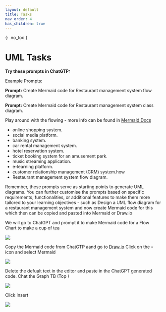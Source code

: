 ```yaml
---
layout: default
title: Tasks
nav_order: 4
has_children: true
---
```


{: .no_toc }

# UML Tasks

**Try these prompts in ChatGTP:**

Example Prompts:

**Prompt:** Create Mermaid code for Restaurant management system flow diagram.

**Prompt:** Create Mermaid code for Restaurant management system class diagram.

Play around with the flowing - more info can be found in [Mermaid Docs](https://mermaid.js.org/intro/)

* online shopping system.
* social media platform.
* banking system.
* car rental management system.
* hotel reservation system.
* ticket booking system for an amusement park.
* music streaming application.
* e-learning platform.
* customer relationship management (CRM) system.how
* Restaurant management system flow diagram.

Remember, these prompts serve as starting points to generate UML diagrams. You can further customise the prompts based on specific requirements, functionalities, or additional features to make them more tailored to your learning objectives - such as Design a UML flow diagram for a restaurant management system and now create Mermaid code for this which then can be copied and pasted into Mermaid or Draw.io


We will go to ChatGPT and prompt it to make Mermaid code for a Flow Chart to make a cup of tea

![](./img/chat_gtp_prompt.png)

Copy the Mermaid code from ChatGTP aand go to [Draw.io](https://app.diagrams.net/) Click on the `+` icon and select Mermaid

![](./img/draw_mermaid.png)

Delete the defualt text in the editor and paste in the ChatGPT generated code. Chat the Graph TB (Top )

![](./img/Screenshot.png)

Click Insert

![](./img/draw_mediad_1.png)






